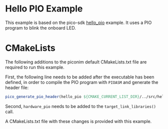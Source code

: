 # Hello PIO Example

This example is based on the pico-sdk
[hello_pio](https://github.com/raspberrypi/pico-examples/tree/master/pio/hello_pio)
example. It uses a PIO program to blink the onboard LED.

# CMakeLists

The following additions to the piconim default CMakeLists.txt file are required
to run this example.

First, the following line needs to be added after the executable has been
defined, in order to compile the PIO program with `PIOASM` and generate the
header file:

```cmake
pico_generate_pio_header(hello_pio ${CMAKE_CURRENT_LIST_DIR}/../src/hello.pio)
```

Second, `hardware_pio` needs to be added to the `target_link_libraries()`
call.

A CMakeLists.txt file with these changes is provided with this example.